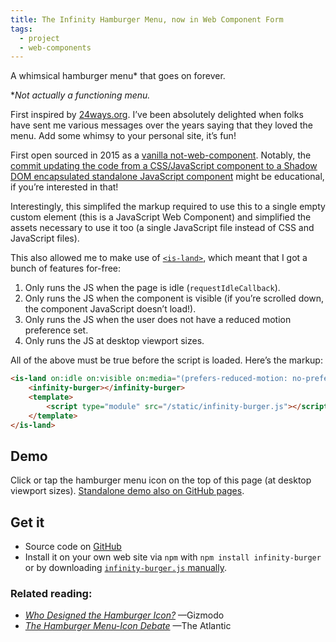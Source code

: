 ```yaml
---
title: The Infinity Hamburger Menu, now in Web Component Form
tags:
  - project
  - web-components
---
```


A whimsical hamburger menu* that goes on forever.

*_Not actually a functioning menu._

First inspired by [24ways.org](https://www.zachleat.com/twitter/673503114096345089/). I’ve been absolutely delighted when folks have sent me various messages over the years saying that they loved the menu. Add some whimsy to your personal site, it’s fun!

First open sourced in 2015 as a [vanilla not-web-component](/web/infinity-burger/). Notably, the [commit updating the code from a CSS/JavaScript component to a Shadow DOM encapsulated standalone JavaScript component](https://github.com/zachleat/infinity-burger/commit/defc3d6de4e24153c9f6bdc8f390e36f12fc3e3e) might be educational, if you’re interested in that!

Interestingly, this simplifed the markup required to use this to a single empty custom element (this is a JavaScript Web Component) and simplified the assets necessary to use it too (a single JavaScript file instead of CSS and JavaScript files).

This also allowed me to make use of [`<is-land>`](https://www.11ty.dev/docs/plugins/partial-hydration/), which meant that I got a bunch of features for-free:

1. Only runs the JS when the page is idle (`requestIdleCallback`).
1. Only runs the JS when the component is visible (if you’re scrolled down, the component JavaScript doesn’t load!).
1. Only runs the JS when the user does not have a reduced motion preference set.
1. Only runs the JS at desktop viewport sizes.

All of the above must be true before the script is loaded. Here’s the markup:

```html
<is-land on:idle on:visible on:media="(prefers-reduced-motion: no-preference) and (min-width: 61.1875em)">
	<infinity-burger></infinity-burger>
	<template>
		<script type="module" src="/static/infinity-burger.js"></script>
	</template>
</is-land>
```

## Demo

Click or tap the hamburger menu icon on the top of this page (at desktop viewport sizes). [Standalone demo also on GitHub pages](https://zachleat.github.io/infinity-burger/demo.html).

## Get it

* Source code on [GitHub](https://github.com/zachleat/infinity-burger)
* Install it on your own web site via `npm` with `npm install infinity-burger` or by downloading [`infinity-burger.js` manually](https://github.com/zachleat/infinity-burger/blob/main/infinity-burger.js).

### Related reading:

 * [_Who Designed the Hamburger Icon?_](http://gizmodo.com/who-designed-the-iconic-hamburger-icon-1555438787) —Gizmodo
 * [_The Hamburger Menu-Icon Debate_](http://www.theatlantic.com/product/archive/2014/08/the-hamburger-menu-debate/379145/) —The Atlantic
